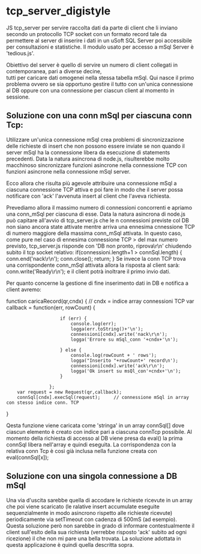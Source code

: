 # tcp_server_digistyle
JS tcp_server per servire raccolta dati da parte di client che li inviano secondo un protocollo TCP socket
con un formato record tale da permettere al server di inserire i dati in un uSoft SQL Server poi accessibile
per consultazioni e statistiche. Il modulo usato per accesso a mSql Server è 'tedious.js'.

Obiettivo del server è quello di servire un numero di client collegati in contemporanea, pari a diverse decine,  
tutti per caricare dati omogenei nella stessa tabella mSql. Qui nasce il primo problema ovvero se sia opportuno 
gestire il tutto con un'unica connessione al DB oppure con una connessione per ciascun client al momento in
sessione.

Soluzione con una conn mSql per ciascuna conn Tcp:
--------------------------------------------------
Utilizzare un'unica connessione mSql crea problemi di sincronizzazione delle richieste di insert che non
possono essere inviate se non quando il server mSql ha la connessione libera da esecuzione di statements 
precedenti. Data la natura asincrona di node.js, risulterebbe molto macchinoso sincronizzare funzioni 
asincrone nella connessione TCP con funzioni asincrone nella connessione mSql server.

Ecco allora che risulta più agevole attribuire una connessione mSql a ciascuna connessione TCP attiva e poi 
fare in modo che il server possa notificare con 'ack' l'avvenuta insert al client che l'aveva richiesta. 

Prevediamo allora il massimo numero di connessioni concorrenti e apriamo una conn_mSql per ciascuna di esse. 
Data la natura asincrona di node.js può capitare all'avvio di tcp_server.js che le n connessioni previste 
col DB non siano ancora state attivate mentre arriva una ennesima cnnessione TCP di numero maggiore della 
massima conn_mSql attivata. In questo caso, come pure nel caso di ennesima connessione TCP > del max numero 
previsto, tcp_server.js risponde con 'DB non pronto, riprova\r\n' chiudendo subito il tcp socket relativo:
	if(connessioni.length+1 > connSql.length) {
		conn.end('nack\r\n');
		conn.close();
		return;
	}
Se invece la conn TCP trova una corrispondente conn_mSql attivata allora la risposta al client sarà:
conn.write('Ready\r\n'); e il client potrà inoltrare il primo invio dati.

Per quanto concerne la gestione di fine inserimento dati in DB e notifica a client avremo:

function caricaRecord(qr,cndx) { // cndx = indice array connessioni TCP
       	var callback = function(err, rowCount) {
		   				
                        if (err) {
                            console.log(err);
							logga(err.toString()+'\n');
							connessioni[cndx].write('nack\r\n');
							logga('Errore su mSql_conn '+cndx+'\n');
							
                        } else {
                            console.log(rowCount + ' rows');
							logga("Inserito "+rowCount+' record\n');
							connessioni[cndx].write('ack\r\n');
							logga('Ok insert su msQl_con'+cndx+'\n');
                        }
						
                    };
		var request = new Request(qr,callback);
       	connSql[cndx].execSql(request);	   	// connessione mSql in array con stesso indice conn. TCP
}

Qesta funzione viene caricata come 'stringa' in un array connSql[] dove ciascun elemento è creato con indice 
pari a ciascuna connTcp possibile. Al momento della richiesta di accesso al DB viene presa da eval() la 
prima connSql libera nell'array e quindi eseguita. La corrispondenza con la relativa conn Tcp è così già
inclusa nella funzione creata con eval(connSql[x]);


Soluzione con una singola connessione a DB mSql
-----------------------------------------------
Una via d'uscita sarebbe quella di accodare le richieste ricevute in un array che poi viene scaricato (le ralative
insert accumulate eseguite sequenzialmente in modo asincrono rispetto alle richieste ricevute) periodicamente 
via setTimeout con cadenza di 500mS (ad esempio). Questa soluzione però non sarebbe in grado di informare 
contestualmente il client sull'esito della sua richiesta (verrebbe risposto 'ack' subito ad ogni ricezione) il che 
non mi pare una bella trovata. La soluzione adottata in questa applicazione è quindi quella descritta sopra.



